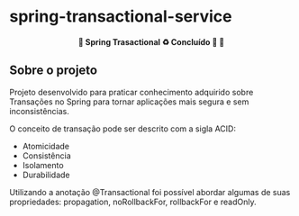 # spring-transactional-service

<h4 align="center"> 
	🚧  Spring Trasactional ♻️ Concluído 🚀 🚧
</h4>

## Sobre o projeto

Projeto desenvolvido para praticar conhecimento adquirido sobre Transações no Spring para tornar aplicações mais segura e sem inconsistências. 

O conceito de transação pode ser descrito com a sigla ACID:
- Atomicidade
- Consistência
- Isolamento
- Durabilidade

Utilizando a anotação @Transactional foi possível abordar algumas de suas propriedades: propagation, noRollbackFor, rollbackFor e readOnly.
